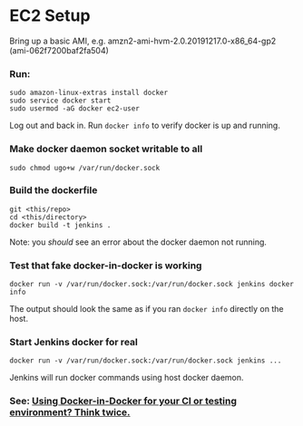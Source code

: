 # EC2 Setup

Bring up a basic AMI, e.g. amzn2-ami-hvm-2.0.20191217.0-x86_64-gp2 (ami-062f7200baf2fa504)

### Run:
```
sudo amazon-linux-extras install docker
sudo service docker start
sudo usermod -aG docker ec2-user
```
Log out and back in. Run `docker info` to verify docker is up and running.

### Make docker daemon socket writable to all

```
sudo chmod ugo+w /var/run/docker.sock
```

### Build the dockerfile

```
git <this/repo>
cd <this/directory>
docker build -t jenkins .
```

Note: you *should* see an error about the docker daemon not running.

### Test that fake docker-in-docker is working

```
docker run -v /var/run/docker.sock:/var/run/docker.sock jenkins docker info
```
The output should look the same as if you ran `docker info` directly on the host.

### Start Jenkins docker for real

```
docker run -v /var/run/docker.sock:/var/run/docker.sock jenkins ...
```

Jenkins will run docker commands using host docker daemon.

### See: [Using Docker-in-Docker for your CI or testing environment? Think twice.](http://jpetazzo.github.io/2015/09/03/do-not-use-docker-in-docker-for-ci/)
